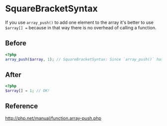 # SquareBracketSyntax

If you use `array_push()` to add one element to the array it's better to use `$array[] =` because in that way there is no overhead of calling a function.

## Before

```php
<?php
array_push($array, 1); // SquareBracketSyntax: Since `array_push()` has the function call overhead, let's use `$array[] =`.
```

## After

```php
<?php
$array[] = 1; // OK!
```

## Reference

http://php.net/manual/function.array-push.php
